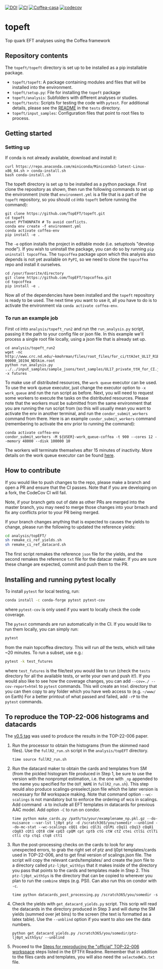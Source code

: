 [![DOI](https://zenodo.org/badge/DOI/10.5281/zenodo.5258003.svg)](https://doi.org/10.5281/zenodo.5258002)
[![CI](https://github.com/TopEFT/topcoffea/actions/workflows/main.yml/badge.svg)](https://github.com/TopEFT/topeft/actions/workflows/main.yml)
[![Coffea-casa](https://img.shields.io/badge/launch-Coffea--casa-green)](https://cmsaf-jh.unl.edu/hub/spawn)
[![codecov](https://codecov.io/gh/TopEFT/topcoffea/branch/master/graph/badge.svg?token=U2DMI1C22F)](https://codecov.io/gh/TopEFT/topcoffea)

# topeft
Top quark EFT analyses using the Coffea framework

## Repository contents
The `topeft/topeft` directory is set up to be installed as a pip installable package.
- `topeft/topeft`: A package containing modules and files that will be installed into the environment. 
- `topeft/setup.py`: File for installing the `topeft` package
- `topeft/analysis`: Subfolders with different analyses or studies. 
- `topeft/tests`: Scripts for testing the code with `pytest`. For additional details, please see the [README](https://github.com/TopEFT/topeft/blob/master/tests/README.md) in the `tests` directory.
- `topeft/input_samples`: Configuration files that point to root files to process.

## Getting started

### Setting up
If conda is not already available, download and install it:
```
curl https://repo.anaconda.com/miniconda/Miniconda3-latest-Linux-x86_64.sh > conda-install.sh
bash conda-install.sh
```
The topeft directory is set up to be installed as a python package. First clone the repository as shown, then run the following commands to set up the environment (note that `environment.yml` is a file that is a part of the `topeft` repository, so you should `cd` into `topeft` before running the command):
```
git clone https://github.com/TopEFT/topeft.git
cd topeft
unset PYTHONPATH # To avoid conflicts.  
conda env create -f environment.yml
conda activate coffea-env
pip install -e .
```
The `-e` option installs the project in editable mode (i.e. setuptools "develop mode"). If you wish to uninstall the package, you can do so by running `pip uninstall topcoffea`. 
The `topcoffea` package upon which this analysis also depends is not yet available on `PyPI`, so we need to clone the `topcoffea` repo and install it ourselves.
```
cd /your/favorite/directory
git clone https://github.com/TopEFT/topcoffea.git
cd topcoffea
pip install -e .  
```
Now all of the dependencies have been installed and the `topeft` repository is ready to be used. The next time you want to use it, all you have to do is to activate the environment via `conda activate coffea-env`. 


### To run an example job 

First `cd` into `analysis/topeft_run2` and run the `run_analysis.py` script, passing it the path to your config file or json file. In this example we'll process a single root file locally, using a json file that is already set up. 
```
cd analysis/topeft_run2
wget -nc http://www.crc.nd.edu/~kmohrman/files/root_files/for_ci/ttHJet_UL17_R1B14_NAOD-00000_10194_NDSkim.root
python run_analysis.py ../../input_samples/sample_jsons/test_samples/UL17_private_ttH_for_CI.json -x futures

```
To make use of distributed resources, the `work queue` executor can be used. To use the work queue executor, just change the executor option to  `-x work_queue` and run the run script as before. Next, you will need to request some workers to execute the tasks on the distributed resources. Please note that the workers must be submitted from the same environment that you are running the run script from (so this will usually mean you want to activate the env in another terminal, and run the `condor_submit_workers` command from there. Here is an example `condor_submit_workers` command (remembering to activate the env prior to running the command):
```
conda activate coffea-env
condor_submit_workers -M ${USER}-work_queue-coffea -t 900 --cores 12 --memory 48000 --disk 100000 10
```
The workers will terminate themselves after 15 minutes of inactivity. More details on the work queue executor can be found [here](https://github.com/TopEFT/topeft/blob/master/README_WORKQUEUE.md).


## How to contribute

If you would like to push changes to the repo, please make a branch and open a PR and ensure that the CI passes. Note that if you are developing on a fork, the CodeCov CI will fail.

Note, if your branch gets out of date as other PRs are merged into the master branch, you may need to merge those changes into your brnach and fix any conflicts prior to your PR being merged. 

If your branch changes anything that is expected to causes the yields to change, please run the following to updated the reference yields:
```bash
cd analysis/topEFT/
sh remake_ci_ref_yields.sh
sh remake_ci_ref_datacard.sh
```
The first script remakes the reference `json` file for the yields, and the second remakes the reference `txt` file for the datacar maker. If you are sure these change are expected, commit and push them to the PR.

## Installing and running pytest locally
To install `pytest` for local testing, run:
```bash
conda install -c conda-forge pytest pytest-cov
```
where `pytest-cov` is only used if you want to locally check the code coverage.

The `pytest` commands are run automatically in the CI. If you would like to run them locally, you can simply run:
```bash
pytest
```
from the main topcoffea directory. This will run _all_ the tests, which will take ~20 minutes. To run a subset, use e.g.:
```bash
pytest -k test_futures
```
where `test_futures` is the file/test you would like to run (check the `tests` directory for all the available tests, or write your own and push it!). If you would also like to see how the coverage changes, you can add `--cov=./ --cov-report=html` to `pytest` commands. This will create an `html` directory that you can then copy to any folder which you have web access to (e.g. `~/www/` on Earth) For a better printout of what passed and failed, add `-rP` to the `pytest` commands.



## To reproduce the TOP-22-006 histograms and datacards

The [v0.5 tag](https://github.com/TopEFT/topcoffea/releases/tag/v0.5) was used to produce the results in the TOP-22-006 paper.

1. Run the processor to obtain the histograms (from the skimmed naod files). Use the `fullR2_run.sh` script in the `analysis/topEFT` directory.
    ```
    time source fullR2_run.sh
    ```

2. Run the datacard maker to obtain the cards and templates from SM (from the pickled histogram file produced in Step 1, be sure to use the version with the nonprompt estimation, i.e. the one with `_np` appended to the name you specified for the `OUT_NAME` in `fullR2_run.sh`). This step would also produce scalings-preselect.json file which the later version is necessary for IM workspace making. Note that command option `--wc-scalings` is not mandatory but to enforce the ordering of wcs in scalings. Add command `-A` to include all EFT templates in datacards for previous AAC model. Add option `-C` to run on condor.
    ```
    time python make_cards.py /path/to/your/examplename_np.pkl.gz --do-nuisance --var-lst lj0pt ptz -d /scratch365/you/somedir --unblind --do-mc-stat --wc-scalings cQQ1 cQei cQl3i cQlMi cQq11 cQq13 cQq81 cQq83 cQt1 cQt8 cbW cpQ3 cpQM cpt cptb ctG ctW ctZ ctei ctlSi ctlTi ctli ctp ctq1 ctq8 ctt1
    ```

3. Run the post-processing checks on the cards to look for any unexpected errors, to grab the right set of ptz and lj0pt templates/cards used in TOP-22-006, and to get final version of scalings.json file. The script will copy the relevant cards/templates/ and create the json file to a directory called `ptz-lj0pt_withSys` that it makes inside of the directory you pass that points to the cards and templates made in Step 2. This `ptz-lj0pt_withSys` is the directory that can be copied to wherever you plan to run the `combine` steps (e.g. PSI). Can also run this on condor with `-c`.
    ```
    time python datacards_post_processing.py /scratch365/you/somedir -s
    ```

4. Check the yields with `get_datacard_yields.py` script. This scrip will read the datacards in the directory produced in Step 3 and will dump the SM yields (summed over jet bins) to the screen (the text is formatted as a latex table). Use the `--unblind` option if you want to also see the data numbers.
    ```
    python get_datacard_yields.py /scratch365/you/somedir/ptz-lj0pt_withSys/ --unblind
    ```

5. Proceed to the [Steps for reproducing the "official" TOP-22-006 workspace](https://github.com/TopEFT/EFTFit#steps-for-reproducing-the-official-top-22-006-workspace) steps listed in the EFTFit Readme. Remember that in addition to the files cards and templates, you will also need the `selectedWCs.txt` file. 


